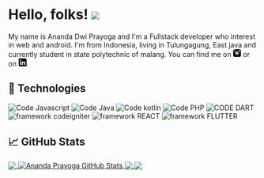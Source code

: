 <!--![Header](https://raw.githubusercontent.com/AnandaDwiprayoga/AnandaDwiPrayoga/master/Ananda%20dwi%20Prayoga.png "Header") -->

# Hello, folks! <img src="https://raw.githubusercontent.com/MartinHeinz/MartinHeinz/master/wave.gif" width="30px">

My name is Ananda Dwi Prayoga and I'm a Fullstack developer who interest in web and android. I'm from Indonesia, living in Tulungagung, East java and currently student in state polytechnic of malang. You can find me on [![Instagrgam][1.2]][1] or on [![LinkedIn][3.2]][3].



## 🔧 Technologies
![Code Javascript](https://img.shields.io/badge/Code-Javascript-blue.svg?style=for-the-badge)
![Code Java](https://img.shields.io/badge/Code-Java-blue.svg?style=for-the-badge)
![Code kotlin](https://img.shields.io/badge/Code-kotlin-blue.svg?style=for-the-badge)
![Code PHP](https://img.shields.io/badge/Code-PHP-blue.svg?style=for-the-badge)
![CODE DART](https://img.shields.io/badge/CODE-DART-blue.svg?style=for-the-badge)
<br/>
![framework codeigniter](https://img.shields.io/badge/framework-codeigniter-FF69A4.svg?style=for-the-badge)
![framework REACT](https://img.shields.io/badge/framework-REACT-FF69A4.svg?style=for-the-badge)
![framework FLUTTER](https://img.shields.io/badge/framework-FLUTTER-FF69A4.svg?style=for-the-badge)

## &#x1f4c8; GitHub Stats

<a href="https://github.com/AnandaDwiPrayoga/AnandaDwiPrayoga">
  <img align="center" src="https://github-readme-stats.vercel.app/api/top-langs/?username=AnandaDwiPrayoga&hide=html,css&title_color=ffffff&text_color=c9cacc&icon_color=2bbc8a&bg_color=1d1f21" />
</a>
<a href="https://github.com/AnandaDwiPrayoga/AnandaDwiPrayoga">
  <img align="center" src="https://github-readme-stats.vercel.app/api?username=AnandaDwiPrayoga&show_icons=true&line_height=27&count_private=true&title_color=ffffff&text_color=c9cacc&icon_color=2bbc8a&bg_color=1d1f21" alt="Ananda Prayoga GitHub Stats" />
</a>

<a href="https://github.com/AnandaDwiprayoga/SewaLapanganFutsal-Android-kotlin">
  <img align="center" src="https://github-readme-stats.vercel.app/api/pin/?username=AnandaDwiPrayoga&repo=SewaLapanganFutsal-Android-kotlin&title_color=ffffff&text_color=c9cacc&icon_color=2bbc8a&bg_color=1d1f21" />
</a>


<a href="https://github.com/AnandaDwiprayoga/flutter-stayhome-ui">
  <img align="center" src="https://github-readme-stats.vercel.app/api/pin/?username=AnandaDwiPrayoga&repo=flutter-stayhome-ui&title_color=ffffff&text_color=c9cacc&icon_color=2bbc8a&bg_color=1d1f21" />
</a>    


[2.1]: http://i.imgur.com/0o48UoR.png (github icon with padding)

<!-- icons without padding -->

[1.2]: https://raw.githubusercontent.com/AnandaDwiprayoga/AnandaDwiPrayoga/master/instagram%20(1).png (instagram icon without padding)
[2.2]: http://i.imgur.com/9I6NRUm.png (github icon without padding)
[3.2]: https://raw.githubusercontent.com/AnandaDwiprayoga/AnandaDwiPrayoga/master/linkedin-3-16.png (LinkedIn icon without padding)


<!-- links to your social media accounts -->

[1]: https://www.instagram.com/anandadp4/
[2]: https://github.com/AnandaDwiPrayoga
[3]: https://www.linkedin.com/in/ananda-dwi-prayoga-a07131198/
